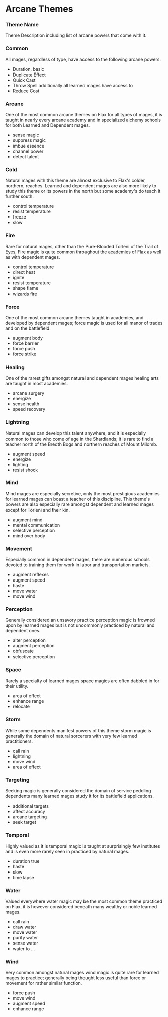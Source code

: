 # Arcane Themes

### Theme Name
Theme Description including list of arcane powers that come with it.

### Common
All mages, regardless of type, have access to the following arcane powers:
* Duration, basic
* Duplicate Effect
* Quick Cast
* Throw Spell
additionally all learned mages have access to
* Reduce Cost

### Arcane
One of the most common arcane themes on Flax for all types of mages, it is taught in nearly every arcane academy and in specialized alchemy schools for both Learned and Dependent mages.
* sense magic
* suppress magic
* imbue essence
* channel power
* detect talent
### Cold  
Natural mages with this theme are almost exclusive to Flax's colder, northern, reaches. Learned and dependent mages are also more likely to study this theme or its powers in the north but some academy's do teach it further south.
* control temperature
* resist temperature
* freeze
* slow
### Fire
Rare for natural mages, other than the Pure-Blooded Torleni of the Trail of Eyes, Fire magic is quite common throughout the academies of Flax as well as with dependent mages.
* control temperature
* direct heat
* ignite
* resist temperature
* shape flame
* wizards fire
### Force
One of the most common arcane themes taught in academies, and developed by dependent mages; force magic is used for all manor of trades and on the battlefield.
* augment body
* force barrier
* force push
* force strike
### Healing
One of the rarest gifts amongst natural and dependent mages healing arts are taught in most academies.
* arcane surgery
* energize
* sense health
* speed recovery
### Lightning
Natural mages can develop this talent anywhere, and it is especially common to those who come of age in the Shardlands; it is rare to find a teacher north of the Bredth Bogs and northern reaches of Mount Milomb.
* augment speed
* energize
* lighting
* resist shock
### Mind
Mind mages are especially secretive, only the most prestigious academies for learned mages can boast a teacher of this discipline. This theme's powers are also especially rare amongst dependent and learned mages except for Torleni and their kin.
* augment mind
* mental communication
* selective perception
* mind over body
### Movement
Especially common in dependent mages, there are numerous schools devoted to training them for work in labor and transportation markets.
* augment reflexes
* augment speed
* haste
* move water
* move wind
### Perception
Generally considered an unsavory practice perception magic is frowned upon by learned mages but is not uncommonly practiced by natural and dependent ones.
* alter perception
* augment perception
* obfuscate
* selective perception
### Space
Rarely a specialty of learned mages space magics are often dabbled in for their utility.
* area of effect
* enhance range
* relocate
### Storm
While some dependents manifest powers of this theme storm magic is generally the domain of natural sorcerers with very few learned practitioners.
* call rain
* lightning
* move wind
* area of effect
### Targeting
Seeking magic is generally considered the domain of service peddling dependents many learned mages study it for its battlefield applications.
* additional targets
* affect accuracy
* arcane targeting
* seek target
### Temporal
Highly valued as it is temporal magic is taught at surprisingly few institutes and is even more rarely seen in practiced by natural mages.
* duration true
* haste
* slow
* time lapse
### Water
Valued everywhere water magic may be the most common theme practiced on Flax, it is however considered beneath many wealthy or noble learned mages.
* call rain
* draw water
* move water
* purify water
* sense water
* water to ...
### Wind
Very common amongst natural mages wind magic is quite rare for learned mages to practice; generally being thought less useful than force or movement for rather similar function.
* force push
* move wind
* augment speed
* enhance range
